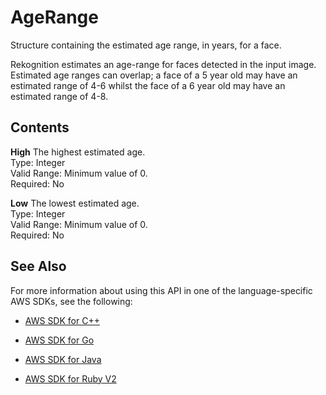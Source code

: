 # AgeRange<a name="API_AgeRange"></a>

Structure containing the estimated age range, in years, for a face\.

Rekognition estimates an age\-range for faces detected in the input image\. Estimated age ranges can overlap; a face of a 5 year old may have an estimated range of 4\-6 whilst the face of a 6 year old may have an estimated range of 4\-8\.

## Contents<a name="API_AgeRange_Contents"></a>

 **High**   <a name="rekognition-Type-AgeRange-High"></a>
The highest estimated age\.  
Type: Integer  
Valid Range: Minimum value of 0\.  
Required: No

 **Low**   <a name="rekognition-Type-AgeRange-Low"></a>
The lowest estimated age\.  
Type: Integer  
Valid Range: Minimum value of 0\.  
Required: No

## See Also<a name="API_AgeRange_SeeAlso"></a>

For more information about using this API in one of the language\-specific AWS SDKs, see the following:

+  [AWS SDK for C\+\+](http://docs.aws.amazon.com/goto/SdkForCpp/rekognition-2016-06-27/AgeRange) 

+  [AWS SDK for Go](http://docs.aws.amazon.com/goto/SdkForGoV1/rekognition-2016-06-27/AgeRange) 

+  [AWS SDK for Java](http://docs.aws.amazon.com/goto/SdkForJava/rekognition-2016-06-27/AgeRange) 

+  [AWS SDK for Ruby V2](http://docs.aws.amazon.com/goto/SdkForRubyV2/rekognition-2016-06-27/AgeRange) 